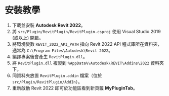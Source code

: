# 安裝教學

1. 下載並安裝 **Autodesk Revit 2022**。
2. 將 `src/Plugin/RevitPlugin/RevitPlugin.csproj` 使用 Visual Studio 2019 (或以上) 開啟。
3. 將環境變數 `REVIT_2022_API_PATH` 指向 Revit 2022 API 程式庫所在資料夾，通常為 `C:\Program Files\Autodesk\Revit 2022`。
4. 編譯專案後會產生 `RevitPlugin.dll`。
5. 將 `RevitPlugin.dll` 複製到 `%AppData%\Autodesk\REVIT\Addins\2022` 資料夾下。
6. 同資料夾放置 `RevitPlugin.addin` 檔案（位於 `src/Plugin/RevitPlugin/AddIn`）。
7. 重新啟動 Revit 2022 即可於功能區看到新頁籤 **MyPluginTab**。
